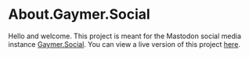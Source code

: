 # About.Gaymer.Social

Hello and welcome. This project is meant for the Mastodon social media instance [Gaymer.Social](https://gaymer.social/about). You can view a live version of this project [here](https://about.gaymer.social/).